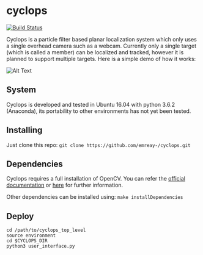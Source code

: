# cyclops

[![Build Status](https://travis-ci.org/emreay-/cyclops.svg?branch=master)](https://travis-ci.org/emreay-/cyclops)

Cyclops is a particle filter based planar localization system which only uses a single overhead camera such as a webcam. Currently only a single target (which is called a member) can be localized and tracked, however it is planned to support multiple targets. Here is a simple demo of how it works:


![Alt Text](https://github.com/emreay-/cyclops/blob/master/media/demo.gif)

## System

Cyclops is developed and tested in Ubuntu 16.04 with python 3.6.2 (Anaconda), its portability to other environments has not yet been tested.

## Installing

Just clone this repo:
```git clone https://github.com/emreay-/cyclops.git```

## Dependencies

Cyclops requires a full installation of OpenCV. You can refer the [official documentation](https://docs.opencv.org/3.4.0/d7/d9f/tutorial_linux_install.html) or [here](https://www.pyimagesearch.com/2016/10/24/ubuntu-16-04-how-to-install-opencv/) for further information. 

Other dependencies can be installed using:
```make installDependencies```

## Deploy

```
cd /path/to/cyclops_top_level
source environment 
cd $CYCLOPS_DIR
python3 user_interface.py
```

